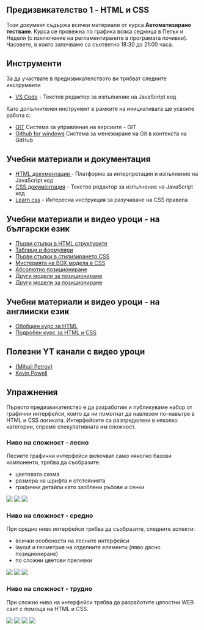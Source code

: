 ## Предизвикателство 1 - HTML и CSS 
Този документ съдържа всички материали от курса **Автоматизирано тестване**. Курса се провежна по графика всяка седмица в Петък и Неделя (с изключение на регламентираните в програмата почивки). Часовете, в които започваме са съответно 18:30 до 21:00 часа. 

## Инструменти
За да участвате в предизвикателството ви трябват следните инструменти
- [VS Code](https://code.visualstudio.com/) - Текстов редактор за изпълнение на JavaScript код

Като допълнителен инструмент в рамките на инициативата ще усвоите работа с:
- [GIT](https://git-scm.com/download/win)  Система за управление на версиите - GIT
- [Github for windows](https://desktop.github.com/) Система за менежиране на Git в контекста на GitHub


## Учебни материали и документация
- [HTML документация ](https://developer.mozilla.org/en-US/docs/Web/HTML) - Платформа за интерпретация и изпълнение на JavaScript код
- [CSS документация](https://developer.mozilla.org/en-US/docs/Web/CSS) - Текстов редактор за изпълнение на JavaScript код
- [Learn css](https://web.dev/learn/css/) - Интересна инструкция за разучаване на CSS правила

## Учебни материали и видео уроци - на български език
- [Първи стъпки в HTML структурите](https://www.youtube.com/watch?v=MlVY8k73Z58&list=PLyZOguednhL4FknH2UrUyuK_O0B0xDAbA&index=2)
- [Таблици и формуляри](https://www.youtube.com/watch?v=_dK8jhVmZR8&list=PLyZOguednhL4FknH2UrUyuK_O0B0xDAbA&index=3)
- [Първи стъпки в стилизирането CSS](https://www.youtube.com/watch?v=6JiteBGwoGY&list=PLyZOguednhL4FknH2UrUyuK_O0B0xDAbA&index=4)
- [Мистерията на BOX модела в CSS](https://www.youtube.com/watch?v=nSTDbaddSU8&list=PLyZOguednhL4FknH2UrUyuK_O0B0xDAbA&index=5)
- [Абсолютно позициониране](https://www.youtube.com/watch?v=xpuq1hCWvVo&list=PLyZOguednhL4FknH2UrUyuK_O0B0xDAbA&index=6)
- [Други модели за позициониране](https://www.youtube.com/watch?v=_wlYR7DX7ZE&list=PLyZOguednhL4FknH2UrUyuK_O0B0xDAbA&index=7)
- [Други модели за позициониране](https://www.youtube.com/watch?v=C1tbjI9IXnk&list=PLyZOguednhL4FknH2UrUyuK_O0B0xDAbA&index=8)

## Учебни материали и видео уроци - на англииски език
- [Обобщен курс за HTML](https://www.youtube.com/watch?v=qz0aGYrrlhU)
- [Подробен курс за HTML и CSS](https://www.youtube.com/watch?v=mU6anWqZJcc)

## Полезни YT канали с видео уроци 
- [{Mihail Petrov}](https://www.youtube.com/kepowob)
- [Kevin Powell](https://www.youtube.com/kepowob)

## Упражнения 

Първото предизвикателство е да разработим и публикуваме набор от графични интерфейси, които да ни помогнат да навлезем по-навътре в HTML и CSS логиката. Интерфейсите са разпределени в няколко категории, спремо спекулативната им сложност.

### **Ниво на сложност - лесно**

Лесните графични интерфейси включват само няколко базови компоненти, трябва да съобразите:
- цветовата схема
- размера на шрифта и отстоянията
- графични детайли като заоблени ръбове и сенки

![](imgs/ui1/u-1.png)
![](imgs/ui1/u-2.png)
![](imgs/ui1/u-3.png)

### **Ниво на сложност - средно**

При средно ниво интерфейси трябва да съобразите, следните аспекти:
- всички особености на лесните интерфейси
- layout и геометрия на отделните елементи (ляво дясно позициониране)
- по сложни цветови преливки

![](imgs/ui2/u-1.png)
![](imgs/ui2/u-2.png)
![](imgs/ui2/u-4.png)

### **Ниво на сложност - трудно**

При сложно ниво на интерфейси трябва да разработите цялостни WEB саит с помоща на HTML и CSS.

![](imgs/ui3/u-1.png)
![](imgs/ui3/u-2.png)
![](imgs/ui3/u-3.png)
![](imgs/ui3/u-4.png)